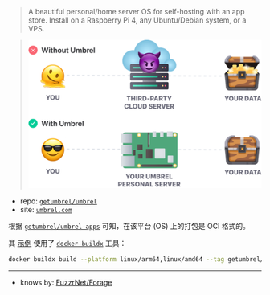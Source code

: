 
[src/gh]: https://github.com/getumbrel/umbrel.git "(PolyForm Noncommercial License 1.0.0) (Languages: Vue 60.2%, JavaScript 19.0%, Shell 12.0%, SCSS 4.9%, HTML 2.4%, Python 1.1%, Other 0.4%) A beautiful personal/home server OS for self-hosting with an app store. Buy a pre-built Umbrel Home with umbrelOS, or install on a Raspberry Pi 4, any Ubuntu/Debian system, or a VPS. // 一个漂亮的个人/家庭服务器操作系统，用于通过应用程序商店进行自托管。购买带有 umbrelOS 的预构建 Umbrel Home，或安装在 Raspberry Pi 4、任何 Ubuntu/Debian 系统或 VPS 上。"

> A beautiful personal/home server OS for self-hosting with an app store. Install on a Raspberry Pi 4, any Ubuntu/Debian system, or a VPS.
> 

[pic-why-personal-server-site]: https://uploads-ssl.webflow.com/62966b49981ba146f4842f45/62966b49981ba161eb842fc9_why-personal-server-p-1080.png
[pic-why-personal-server]: ./62966b49981ba161eb842fc9_why-personal-server-p-1080.png

> ![without or with][pic-why-personal-server]

[site]: https://umbrel.com

- repo: [`getumbrel/umbrel`][src/gh]
- site: [`umbrel.com`][site]

[repo-app]: https://github.com/getumbrel/umbrel-apps.git
[buildx-repo]: https://github.com/docker/buildx.git

根据 [`getumbrel/umbrel-apps`][repo-app] 可知，在该平台 (OS) 上的打包是 OCI 格式的。

其 [示例][pkg-buildx] 使用了 [`docker buildx`][buildx-repo] 工具：

~~~ sh
docker buildx build --platform linux/arm64,linux/amd64 --tag getumbrel/btc-rpc-explorer:v2.0.2 --output "type=registry" -- .
~~~

[pkg-buildx]: https://github.com/getumbrel/umbrel-apps.git#1-containerizing-the-app-using-docker

----

- knows by: [FuzzrNet/Forage][forage-repo]

[forage-repo]: https://github.com/FuzzrNet/Forage.git
